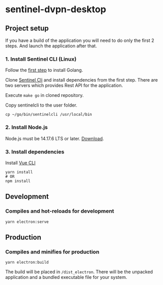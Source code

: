# sentinel-dvpn-desktop

## Project setup
If you have a build of the application you will need to do only the first 2 steps. And launch the application after that.

### 1. Install Sentinel CLI (Linux)
Follow the [first step](https://github.com/sentinel-official/docs/blob/master/guides/mainnets/sentinelhub-1/SETUP.md#step-1---install-golang) to install Golang.

Clone [Sentinel Cli](https://github.com/sentinel-official/cli-client) and install dependencies from the first step. There are two servers which provides Rest API for the application.

Execute `make go` in cloned repository.

Copy sentinelcli to the user folder.
````
cp ~/go/bin/sentinelcli /usr/local/bin
````
### 2. Install Node.js
Node.js must be 14.17.6 LTS or later. [Download](https://nodejs.org/en/download/).

### 3. Install dependencies
Install [Vue CLI](https://cli.vuejs.org/guide/installation.html)
```
yarn install
# OR
npm install
```

## Development
### Compiles and hot-reloads for development
```
yarn electron:serve
```

## Production
### Compiles and minifies for production
```
yarn electron:build
```
The build will be placed in `/dist_electron`. There will be the unpacked application and a bundled executable file for your system. 
